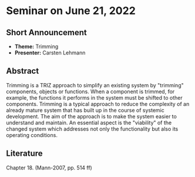 # Seminar on June 21, 2022

## Short Announcement

* __Theme:__   Trimming
* __Presenter:__ Carsten Lehmann

## Abstract

Trimming is a TRIZ approach to simplify an existing system by "trimming"
components, objects or functions. When a component is trimmed, for example,
the functions it performs in the system must be shifted to other components.
Trimming is a typical approach to reduce the complexity of an already mature
system that has built up in the course of systemic development. The aim of the
approach is to make the system easier to understand and maintain. An essential
aspect is the "viability" of the changed system which addresses not only the
functionality but also its operating conditions.

## Literature

Chapter 18. (Mann-2007, pp. 514 ff)